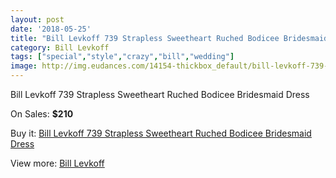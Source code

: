 ```yaml
---
layout: post
date: '2018-05-25'
title: "Bill Levkoff 739 Strapless Sweetheart Ruched Bodicee Bridesmaid Dress"
category: Bill Levkoff
tags: ["special","style","crazy","bill","wedding"]
image: http://img.eudances.com/14154-thickbox_default/bill-levkoff-739-strapless-sweetheart-ruched-bodicee-bridesmaid-dress.jpg
---
```

Bill Levkoff 739 Strapless Sweetheart Ruched Bodicee Bridesmaid Dress

On Sales: **$210**
<a href="https://www.eudances.com/en/bill-levkoff/4247-bill-levkoff-739-strapless-sweetheart-ruched-bodicee-bridesmaid-dress.html"><amp-img layout="responsive" width="600" height="600" src="//img.eudances.com/14154-thickbox_default/bill-levkoff-739-strapless-sweetheart-ruched-bodicee-bridesmaid-dress.jpg" alt="Bill Levkoff 739 Strapless Sweetheart Ruched Bodicee Bridesmaid Dress 0" /></a>
<a href="https://www.eudances.com/en/bill-levkoff/4247-bill-levkoff-739-strapless-sweetheart-ruched-bodicee-bridesmaid-dress.html"><amp-img layout="responsive" width="600" height="600" src="//img.eudances.com/14155-thickbox_default/bill-levkoff-739-strapless-sweetheart-ruched-bodicee-bridesmaid-dress.jpg" alt="Bill Levkoff 739 Strapless Sweetheart Ruched Bodicee Bridesmaid Dress 1" /></a>

Buy it: [Bill Levkoff 739 Strapless Sweetheart Ruched Bodicee Bridesmaid Dress](https://www.eudances.com/en/bill-levkoff/4247-bill-levkoff-739-strapless-sweetheart-ruched-bodicee-bridesmaid-dress.html "Bill Levkoff 739 Strapless Sweetheart Ruched Bodicee Bridesmaid Dress")

View more: [Bill Levkoff](https://www.eudances.com/en/57-bill-levkoff "Bill Levkoff")